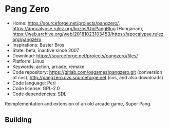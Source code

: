 # Pang Zero

- Home: https://sourceforge.net/projects/pangzero/, https://apocalypse.rulez.org/kozos/UpiPangBlog (Hungarian), https://web.archive.org/web/20181023103453/https://apocalypse.rulez.org/pangzero
- Inspirations: Buster Bros
- State: beta, inactive since 2007
- Download: https://sourceforge.net/projects/pangzero/files/
- Platform: Linux
- Keywords: action, arcade, remake
- Code repository: https://gitlab.com/osgames/pangzero.git (conversion of cvs), http://pangzero.cvs.sourceforge.net (cvs, and also downloads)
- Code language: Perl
- Code license: GPL-2.0
- Code dependencies: SDL

Reimplementation and extension of an old arcade game, Super Pang.

## Building
